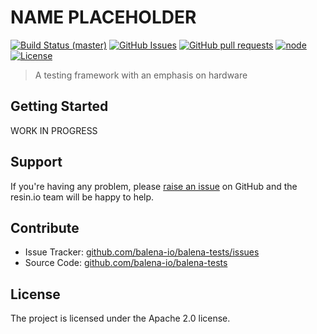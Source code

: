 NAME PLACEHOLDER
================
[![Build Status (master)](https://jenkins.dev.resin.io/buildStatus/icon?job=balena-tests-master)](https://jenkins.dev.resin.io/job/balena-tests-master/)
[![GitHub Issues](https://img.shields.io/github/issues/balena-io/balena-tests.svg)](https://github.com/balena-io/balena-tests/issues)
[![GitHub pull requests](https://img.shields.io/github/issues-pr/balena-io/balena-tests.svg)](https://github.com/balena-io/balena-tests/pulls)
[![node](https://img.shields.io/badge/node-v10.0.0-green.svg)](https://nodejs.org/download/release/v10.0.0/)
[![License](https://img.shields.io/badge/license-APACHE%202.0-blue.svg)](https://opensource.org/licenses/Apache-2.0)

> A testing framework with an emphasis on hardware 

## Getting Started

WORK IN PROGRESS

## Support

If you're having any problem, please [raise an issue][newissue] on GitHub and
the resin.io team will be happy to help.

## Contribute

- Issue Tracker: [github.com/balena-io/balena-tests/issues][issues]
- Source Code: [github.com/balena-io/balena-tests][source]

## License

The project is licensed under the Apache 2.0 license.

[issues]: https://github.com/balena-io/balena-tests/issues
[newissue]: https://github.com/balena-io/balena-tests/issues/new
[source]: https://github.com/balena-io/balena-tests
